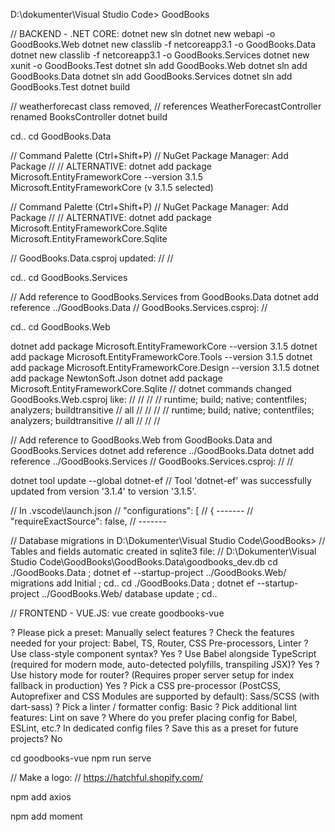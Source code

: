 D:\dokumenter\Visual Studio Code> GoodBooks 

// BACKEND - .NET CORE:
dotnet new sln
dotnet new webapi -o GoodBooks.Web
dotnet new classlib -f netcoreapp3.1 -o GoodBooks.Data
dotnet new classlib -f netcoreapp3.1 -o GoodBooks.Services
dotnet new xunit -o GoodBooks.Test
dotnet sln add GoodBooks.Web
dotnet sln add GoodBooks.Data
dotnet sln add GoodBooks.Services
dotnet sln add GoodBooks.Test
dotnet build

// weatherforecast class removed, 
// references WeatherForecastController renamed BooksController
dotnet build

cd..
cd GoodBooks.Data

// Command Palette (Ctrl+Shift+P)
// NuGet Package Manager: Add Package
// // ALTERNATIVE: dotnet add package Microsoft.EntityFrameworkCore --version 3.1.5
Microsoft.EntityFrameworkCore (v 3.1.5 selected)

// Command Palette (Ctrl+Shift+P)
// NuGet Package Manager: Add Package
// // ALTERNATIVE: dotnet add package Microsoft.EntityFrameworkCore.Sqlite
Microsoft.EntityFrameworkCore.Sqlite

// GoodBooks.Data.csproj updated:
// <PackageReference Include="Microsoft.EntityFrameworkCore" Version="3.1.5"/>
// <PackageReference Include="Microsoft.EntityFrameworkCore.Sqlite" Version="3.1.5"/>

cd..
cd GoodBooks.Services

// Add reference to GoodBooks.Services from GoodBooks.Data
dotnet add reference ../GoodBooks.Data
// GoodBooks.Services.csproj:
// <ProjectReference Include="..\GoodBooks.Data\GoodBooks.Data.csproj" />

cd..
cd GoodBooks.Web

dotnet add package Microsoft.EntityFrameworkCore --version 3.1.5
dotnet add package Microsoft.EntityFrameworkCore.Tools --version 3.1.5
dotnet add package Microsoft.EntityFrameworkCore.Design --version 3.1.5
dotnet add package NewtonSoft.Json
dotnet add package Microsoft.EntityFrameworkCore.Sqlite
// dotnet commands changed GoodBooks.Web.csproj like:
//  <ItemGroup>
//    <PackageReference Include="Microsoft.EntityFrameworkCore" Version="3.1.5" />
//    <PackageReference Include="Microsoft.EntityFrameworkCore.Design" Version="3.1.5">
//      <IncludeAssets>runtime; build; native; contentfiles; analyzers; buildtransitive</IncludeAssets>
//      <PrivateAssets>all</PrivateAssets>
//    </PackageReference>
//    <PackageReference Include="Microsoft.EntityFrameworkCore.Sqlite" Version="3.1.5" />
//    <PackageReference Include="Microsoft.EntityFrameworkCore.Tools" Version="3.1.5">
//      <IncludeAssets>runtime; build; native; contentfiles; analyzers; buildtransitive</IncludeAssets>
//      <PrivateAssets>all</PrivateAssets>
//    </PackageReference>
//    <PackageReference Include="NewtonSoft.Json" Version="12.0.3" />
//  </ItemGroup>

// Add reference to GoodBooks.Web from GoodBooks.Data and GoodBooks.Services
dotnet add reference ../GoodBooks.Data
dotnet add reference ../GoodBooks.Services
// GoodBooks.Services.csproj:
// <ProjectReference Include="..\GoodBooks.Data\GoodBooks.Data.csproj" />
// <ProjectReference Include="..\GoodBooks.Data\GoodBooks.Services.csproj" />

dotnet tool update --global dotnet-ef
// Tool 'dotnet-ef' was successfully updated from version '3.1.4' to version '3.1.5'.

// In .vscode\launch.json
//     "configurations": [
//        {  -------
//           "requireExactSource": false, 
//           -------


// Database migrations in D:\Dokumenter\Visual Studio Code\GoodBooks>
// Tables and fields automatic created in sqlite3 file: 
// D:\\Dokumenter\\Visual Studio Code\\GoodBooks\\GoodBooks.Data\\goodbooks_dev.db
cd ./GoodBooks.Data ; dotnet ef --startup-project ../GoodBooks.Web/ migrations add Initial ; cd..
cd ./GoodBooks.Data ; dotnet ef --startup-project ../GoodBooks.Web/ database update ; cd..


// FRONTEND - VUE.JS:
vue create goodbooks-vue

? Please pick a preset: Manually select features
? Check the features needed for your project: Babel, TS, Router, CSS Pre-processors, Linter
? Use class-style component syntax? Yes
? Use Babel alongside TypeScript (required for modern mode, auto-detected polyfills, transpiling JSX)? Yes
? Use history mode for router? (Requires proper server setup for index fallback in production) Yes
? Pick a CSS pre-processor (PostCSS, Autoprefixer and CSS Modules are supported by default): Sass/SCSS (with dart-sass)
? Pick a linter / formatter config: Basic
? Pick additional lint features: Lint on save
? Where do you prefer placing config for Babel, ESLint, etc.? In dedicated config files
? Save this as a preset for future projects? No

cd goodbooks-vue
npm run serve

// Make a logo:
// https://hatchful.shopify.com/

npm add axios

npm add moment